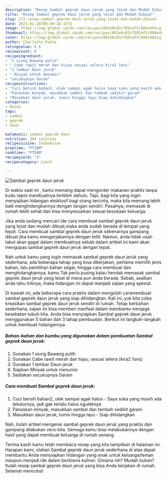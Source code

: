 ```yaml
---
description: "Resep Sambal geprek daun jeruk yang lezat dan Mudah Dibuat"
title: "Resep Sambal geprek daun jeruk yang lezat dan Mudah Dibuat"
slug: 172-resep-sambal-geprek-daun-jeruk-yang-lezat-dan-mudah-dibuat
date: 2021-01-26T00:49:28.157Z
image: https://img-global.cpcdn.com/recipes/802e0c83cf891af5/680x482cq70/sambal-geprek-daun-jeruk-foto-resep-utama.jpg
thumbnail: https://img-global.cpcdn.com/recipes/802e0c83cf891af5/680x482cq70/sambal-geprek-daun-jeruk-foto-resep-utama.jpg
cover: https://img-global.cpcdn.com/recipes/802e0c83cf891af5/680x482cq70/sambal-geprek-daun-jeruk-foto-resep-utama.jpg
author: Charlotte Poole
ratingvalue: 4.6
reviewcount: 8
recipeingredient:
- "1 siung Bawang putih"
- " Cabe rawit merah dan hijau sesuai selera kira2 1ons"
- "1 lembar Daun jeruk"
- " Minyak untuk menumis"
- "secukupnya Garam"
recipeinstructions:
- "Cuci bersih bahan2, ulek sampai agak halus Saya suka yang masih ada teksturnya, jadi gak terlalu halus nguleknya"
- "Panaskan minyak, masukkan sambal dan tambah sedikit garam"
- "Masukkan daun jeruk, tumis hingga layu Siap dihidangkan"
categories:
- Resep
tags:
- sambal
- geprek
- daun

katakunci: sambal geprek daun 
nutrition: 204 calories
recipecuisine: Indonesian
preptime: "PT16M"
cooktime: "PT58M"
recipeyield: "3"
recipecategory: Lunch

---
```



![Sambal geprek daun jeruk](https://img-global.cpcdn.com/recipes/802e0c83cf891af5/680x482cq70/sambal-geprek-daun-jeruk-foto-resep-utama.jpg)

Di waktu  saat ini , kamu memang dapat mengorder makanan praktis tanpa kudu repot membuatnya terlebih dahulu. Tapi, bagi kita yang ingin menyajikan hidangan eksklusif bagi orang tercinta, maka kita memang lebih baik menghidangkannya dengan tangan sendiri. Pasalnya, memasak di rumah lebih sehat dan bisa menyesuaikan sesuai kesukaan keluarga.

Jika anda sedang mencari ide cara membuat sambal geprek daun jeruk yang lezat dan mudah dibuat,maka anda sudah berada di tempat yang tepat. Cara membuat sambal geprek daun jeruk  sebenarnya gampang dibuat jika kamu mengerjakannya dengan teliti. Namun, anda tidak usah takut akan gagal dalam membuatnya 
sebab dalam artikel ini kami akan mengupas sambal geprek daun jeruk dengan tepat.  



Nah untuk kamu yang ingin memasak sambal geprek daun jeruk yang sederhana, ada beberapa tahap yang bisa dikerjakan, pertama memilih jenis bahan, lalu pemilihan bahan segar, hingga cara membuat dan menghidangkannya. kamu Tak perlu pusing kalau hendak memasak sambal geprek daun jeruk yang lezat di mana pun anda berada. Sebab, asalkan anda  tahu triknya, maka hidangan ini dapat menjadi sajian yang spesial.

Di bawah ini, ada beberapa cara praktis  dalam mengolah caramembuat sambal geprek daun jeruk yang siap dihidangkan. Kali ini, yuk kita coba kreasikan sambal geprek daun jeruk sendiri di rumah. Tetap berbahan sederhana, sajian ini bisa memberi manfaat dalam membantu menjaga kesehatan tubuh kita. Anda bisa menyiapkan Sambal geprek daun jeruk menggunakan 5 bahan dan 3 tahap pembuatan. Berikut ini langkah-langkah untuk membuat hidangannya.

<!--inarticleads1-->

##### Bahan-bahan dan bumbu yang digunakan dalam pembuatan Sambal geprek daun jeruk:

1. Gunakan 1 siung Bawang putih
1. Gunakan  Cabe rawit merah dan hijau, sesuai selera (kira2 1ons)
1. Gunakan 1 lembar Daun jeruk
1. Siapkan  Minyak untuk menumis
1. Sediakan secukupnya Garam




<!--inarticleads2-->

##### Cara membuat Sambal geprek daun jeruk:

1. Cuci bersih bahan2, ulek sampai agak halus - Saya suka yang masih ada teksturnya, jadi gak terlalu halus nguleknya
1. Panaskan minyak, masukkan sambal dan tambah sedikit garam
1. Masukkan daun jeruk, tumis hingga layu - Siap dihidangkan




Nah, itulah artikel mengenai  sambal geprek daun jeruk  yang praktis dan gampang dilakukan versi kita. Semoga kamu bisa melakukannya dengan hasil yang dapat membuat keluarga di rumah senang. 

Terima kasih kamu telah membaca resep yang kita tampilkan di halaman ini. Harapan kami, olahan  Sambal geprek daun jeruk sederhana di atas dapat membantu Anda menyiapkan hidangan yang enak untuk keluarga/teman maupun menjadi ide dalam berbisnis kuliner. Gimana nih? Mudah bukan? Itulah resep sambal geprek daun jeruk yang bisa Anda kerjakan di rumah. Selamat mencoba!

